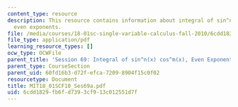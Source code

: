 ```yaml
---
content_type: resource
description: This resource contains information about integral of sin^n(x) cos^m(x),
  even exponents.
file: /media/courses/18-01sc-single-variable-calculus-fall-2010/6cdd1829fb6fd7393cf913c012551d7f_MIT18_01SCF10_Ses69a.pdf
file_type: application/pdf
learning_resource_types: []
ocw_type: OCWFile
parent_title: 'Session 69: Integral of sin^n(x) cos^m(x), Even Exponents'
parent_type: CourseSection
parent_uid: 60fd16b3-d72f-efca-7209-8904f15c0f02
resourcetype: Document
title: MIT18_01SCF10_Ses69a.pdf
uid: 6cdd1829-fb6f-d739-3cf9-13c012551d7f
---
```

